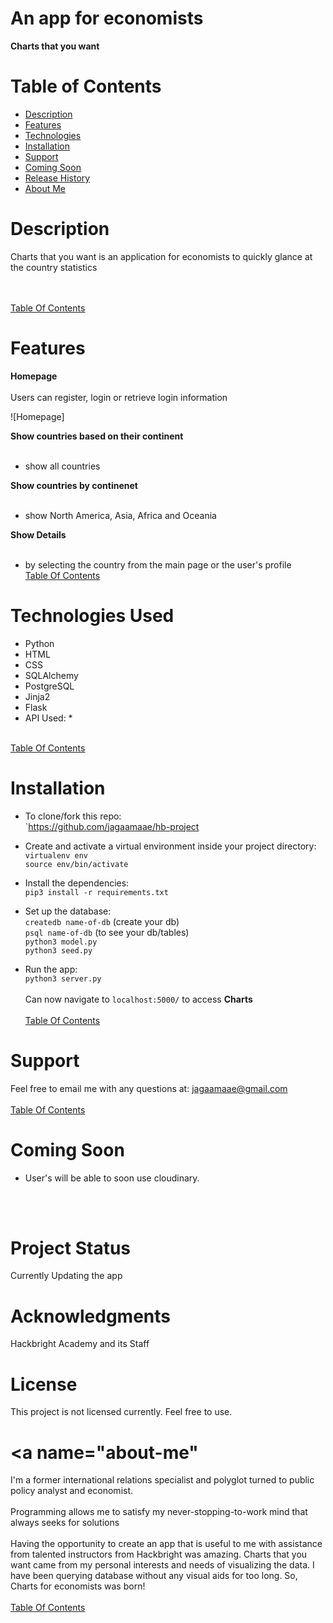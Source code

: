 

# An app for economists
<strong> Charts that you want</strong><br>

# <a name="table-contents">
# Table of Contents
* [Description](#description)
* [Features](#features)
* [Technologies](#tech)
* [Installation](#install)
* [Support](#support)
* [Coming Soon](#comming-soon)
* [Release History](#release-history)
* [About Me](#about-me)


# <a name="description">
# Description

Charts that you want is an application for economists to quickly glance at the country statistics
 
</a><br><br>
[Table Of Contents](#table-contents)

# <a name="feautures">
# Features

**Homepage** <br><br>
Users can register, login or retrieve login information


![Homepage] 

**Show countries based on their continent** <br><br>
* show all countries



**Show countries by continenet** <br><br>
* show North America, Asia, Africa and Oceania

**Show Details** <br><br>

* by selecting the country from the main page or the user's profile
</a><br>
[Table Of Contents](#table-contents)


# <a name="tech">
# Technologies Used
* Python
* HTML
* CSS
* SQLAlchemy
* PostgreSQL
* Jinja2
* Flask
* API Used:
    * 

</a><br>
[Table Of Contents](#table-contents)

# <a name="install">
# Installation
   * To clone/fork this repo: <br>
    `https://github.com/jagaamaae/hb-project
* Create and activate a virtual environment inside your project directory: <br>
        `virtualenv env` <br>
        `source env/bin/activate`
* Install the dependencies: <br>
        `pip3 install -r requirements.txt`

* Set up the database: <br>
        `createdb name-of-db` (create your db)<br>
        `psql name-of-db` (to see your db/tables) <br>
        `python3 model.py` <br>
        `python3 seed.py`
* Run the app: <br>
        `python3 server.py`
        <br><br>
Can now navigate to `localhost:5000/` to access <strong>Charts</strong>
</a><br><br>
[Table Of Contents](#table-contents)


# <a name="support"> 
# Support
Feel free to email me with any questions at: jagaamaae@gmail.com 
</a><br><br>
[Table Of Contents](#table-contents)

# <a name="coming-soon">
# Coming Soon
* User's will be able to soon use cloudinary.

</a><br><br>

# Project Status
Currently Updating the app

# Acknowledgments
Hackbright Academy and its Staff 


# License
This project is not licensed currently. Feel free to use.


# <a name="about-me"
I'm a former international relations specialist and polyglot turned to public policy analyst and economist. 
 <br><br>
Programming allows me to satisfy my never-stopping-to-work mind that always seeks for solutions<br><br>
Having the opportunity to create an app that is useful to me with assistance from talented instructors from Hackbright was amazing. Charts that you want came from my personal interests and needs of visualizing the data. I have been querying database without any visual aids for too long. So, Charts for economists was born!  </a> <br><br>
[Table Of Contents](#table-contents)